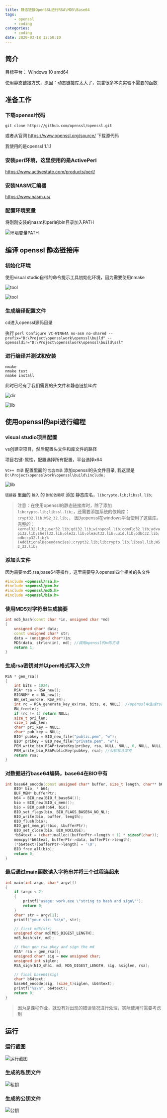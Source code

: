 ```yaml
---
title: 静态链接OpenSSL进行RSA\MD5\Base64
tags:
    - openssl
    - coding
categories:
    - coding
date: 2020-03-18 12:50:10
---
```



## 简介

目标平台： Windows 10 amd64

使用静态链接方式，原因：动态链接库太大了，包含很多本次实验不需要的函数

## 准备工作

### 下载openssl代码

`git clone https://github.com/openssl/openssl.git`

或者从官网 https://www.openssl.org/source/ 下载源代码

我使用的是openssl 1.1.1

### 安装perl环境，这里使用的是ActivePerl

https://www.activestate.com/products/perl/

### 安装NASM汇编器

https://www.nasm.us/

### 配置环境变量

将刚刚安装的nasm和perl的bin目录加入PATH

![环境变量PATH](env.png)

## 编译 openssl 静态链接库

### 初始化环境

使用visual studio自带的命令提示工具初始化环境，因为需要使用nmake

![tool](vs1.png)

![tool](vs2.png)

### 生成编译配置文件

cd进入openssl源码目录

执行 ```perl Configure VC-WIN64A no-asm no-shared --prefix="D:\Project\opensslwork\openssl\build" --openssldir="D:\Project\opensslwork\openssl\build\ssl"```

### 进行编译并测试和安装

```shell
nmake
nmake test
nmake install
```

此时已经有了我们需要的头文件和静态链接lib库

![dir](build1.png)

![lib](build2.png)

## 使用openssl的api进行编程

### visual studio项目配置

vs创建空项目，然后配置头文件和库文件的路径

项目右键-属性，配置选择所有配置，平台选择x64

`VC++ 目录` 配置里面的 `包含目录` 添加openssl的头文件目录, 我这里是 `D:\Project\opensslwork\openssl\build\include;`

![lib](vsw1.png)

`链接器` 里面的 `输入` 的 `附加依赖项` 添加 静态库名，`libcrypto.lib;libssl.lib;`

> 注意：在使用openssl的静态链接库时，除了添加 `libcrypto.lib;libssl.lib;`，还需要添加系统的依赖库：`crypt32.lib;WS2_32.lib;`， 因为openssl在windows平台使用了这些库。
> 完整的： `kernel32.lib;user32.lib;gdi32.lib;winspool.lib;comdlg32.lib;advapi32.lib;shell32.lib;ole32.lib;oleaut32.lib;uuid.lib;odbc32.lib;odbccp32.lib;%(AdditionalDependencies);crypt32.lib;libcrypto.lib;libssl.lib;WS2_32.lib;`

### 添加头文件

因为需要md5,rsa,base64等操作，这里需要导入openssl四个相关的头文件

```c++
#include <openssl/rsa.h>
#include <openssl/pem.h>
#include <openssl/md5.h>
#include <openssl/bio.h>
```

### 使用MD5对字符串生成摘要

```c++
int md5_hash(const char *in, unsigned char *md)
{
    unsigned char* data;
    const unsigned char* str;
    data = (unsigned char*)in;
    MD5(data, strlen(in), md); //调用openssl的md5方法
    return 1;
}
```

### 生成rsa密钥对并以pem格式写入文件

```c++
RSA * gen_rsa()
{
    int bits = 1024;
    RSA* rsa = RSA_new();
    BIGNUM* e = BN_new();
    BN_set_word(e, RSA_F4);
    int rc = RSA_generate_key_ex(rsa, bits, e, NULL); //openssl中生成rsa key的新方法
    BN_free(e);
    if (rc != 1) return NULL;   
    size_t pri_len;
    size_t pub_len;
    char* pri_key = NULL;
    char* pub_key = NULL;
    BIO* pubkey = BIO_new_file("public.pem", "w");
    BIO* prikey = BIO_new_file("private.pem", "w");
    PEM_write_bio_RSAPrivateKey(prikey, rsa, NULL, NULL, 0, NULL, NULL); //私钥写入文件
    PEM_write_bio_RSAPublicKey(pubkey, rsa); //公钥写入文件
    return rsa;
}
```

### 对数据进行base64编码，base64在BIO中有

```c++
int base64_encode(const unsigned char* buffer, size_t length, char** b64text) {
    BIO* bio, * b64;
    BUF_MEM* bufferPtr;
    b64 = BIO_new(BIO_f_base64());
    bio = BIO_new(BIO_s_mem());
    bio = BIO_push(b64, bio);
    BIO_set_flags(bio, BIO_FLAGS_BASE64_NO_NL);
    BIO_write(bio, buffer, length);
    BIO_flush(bio);
    BIO_get_mem_ptr(bio, &bufferPtr);
    BIO_set_close(bio, BIO_NOCLOSE);
    *b64text = (char*)malloc((bufferPtr->length + 1) * sizeof(char));
    memcpy(*b64text, bufferPtr->data, bufferPtr->length);
    (*b64text)[bufferPtr->length] = '\0';
    BIO_free_all(bio);
    return 0;
}
```

### 最后通过main函数读入字符串并将三个过程连起来

```c++
int main(int argc, char* argv[])
{
    if (argc < 2)
    {
        printf("usage: work.exe \"string to hash and sign\"");
        return 0;
    }
    char* str = argv[1];
    printf("your str: %s\n", str);

    // first md5(str)
    unsigned char md[MD5_DIGEST_LENGTH];
    md5_hash(str, md);

    // then gen rsa pkey and sign the md
    RSA* rsa = gen_rsa();
    unsigned char* sig = new unsigned char;
    unsigned int siglen;
    RSA_sign(NID_sha1, md, MD5_DIGEST_LENGTH, sig, &siglen, rsa);

    // final base64(sig)
    char* b64text;
    base64_encode(sig, (size_t)siglen, &b64text);
    printf("%s\n", b64text);
    return 0;
}
```

> 因为是课程作业，就没有对出现的错误情况进行处理，实际使用时需要考虑到

## 运行

### 运行截图

![运行截图](run1.png)

### 生成的私钥文件

![私钥](key1.png)

### 生成的公钥文件

![公钥](key2.png)
